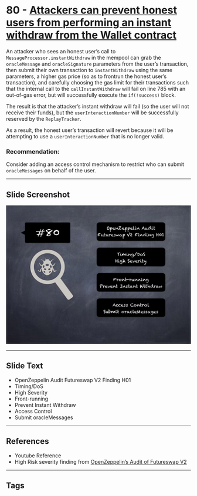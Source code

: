 
# 80 - [Attackers can prevent honest users from performing an instant withdraw from the Wallet contract](./Attackers%20can%20prevent%20honest%20users%20from%20performing%20an%20instant%20withdraw%20from%20the%20Wallet%20contract.md)

An attacker who sees an honest user’s call to `MessageProcessor.instantWithdraw` in the mempool can grab the `oracleMessage` and `oracleSignature` parameters from the user’s transaction, then submit their own transaction to `instantWithdraw` using the same parameters, a higher gas price (so as to frontrun the honest user’s transaction), and carefully choosing the gas limit for their transactions such that the internal call to the `callInstantWithdraw` will fail on line 785 with an out-of-gas error, but will successfully execute the `if(!success)` block. 

The result is that the attacker’s instant withdraw will fail (so the user will not receive their funds), but the `userInteractionNumber` will be successfully reserved by the `ReplayTracker`. 

As a result, the honest user’s transaction will revert because it will be attempting to use a `userInteractionNumber` that is no longer valid.

### Recommendation:
Consider adding an access control mechanism to restrict who can submit `oracleMessages` on behalf of the user.
___
## Slide Screenshot
![080.png](../../images/7.%20Audit%20Findings%20101/080.png)
___
## Slide Text
- OpenZeppelin Audit Futureswap V2 Finding H01
- Timing/DoS
- High Severity
- Front-running
- Prevent Instant Withdraw
- Access Control
- Submit oracleMessages
___
## References
- Youtube Reference
- High Risk severity finding from [OpenZeppelin’s Audit of Futureswap V2](https://blog.openzeppelin.com/futureswap-v2-audit/)
___
## Tags
